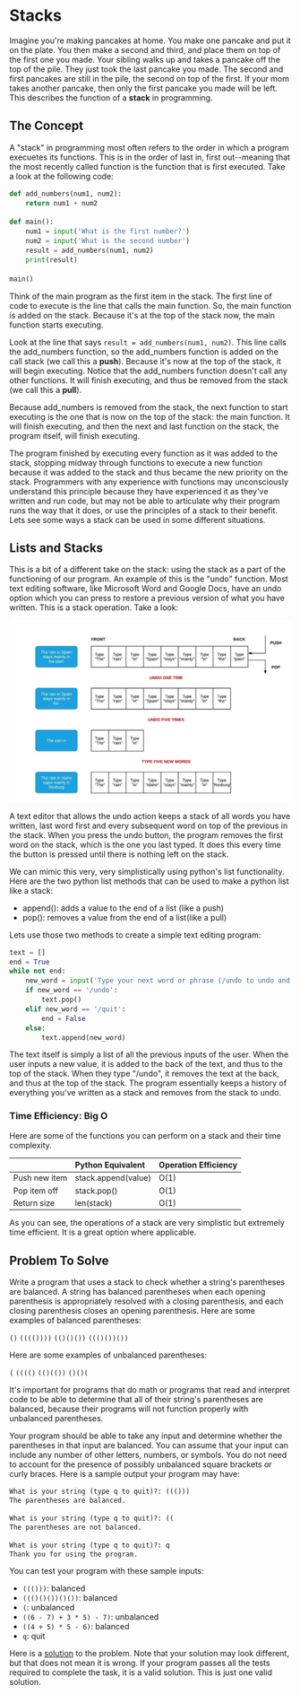# Stacks

Imagine you're making pancakes at home. You make one pancake and put it on the plate. You then make a second and third, and place them on top of the first one you made. Your sibling walks up and takes a pancake off the top of the pile. They just took the last pancake you made. The second and first pancakes are still in the pile, the second on top of the first. If your mom takes another pancake, then only the first pancake you made will be left. This describes the function of a **stack** in programming.

## The Concept

A "stack" in programming most often refers to the order in which a program execuetes its functions. This is in the order of last in, first out--meaning that the most recently called function is the function that is first executed. Take a look at the following code:

```python
def add_numbers(num1, num2):
    return num1 + num2

def main():
    num1 = input('What is the first number?')
    num2 = input('What is the second number')
    result = add_numbers(num1, num2)
    print(result)

main()
```

Think of the main program as the first item in the stack. The first line of code to execute is the line that calls the main function. So, the main function is added on the stack. Because it's at the top of the stack now, the main function starts executing.

Look at the line that says `result = add_numbers(num1, num2)`. This line calls the add_numbers function, so the add_numbers function is added on the call stack (we call this a **push**). Because it's now at the top of the stack, it will begin executing. Notice that the add_numbers function doesn't call any other functions. It will finish executing, and thus be removed from the stack (we call this a **pull**). 

Because add_numbers is removed from the stack, the next function to start executing is the one that is now on the top of the stack: the main function. It will finish executing, and then the next and last function on the stack, the program itself, will finish executing.

The program finished by executing every function as it was added to the stack, stopping midway through functions to execute a new function because it was added to the stack and thus became the new priority on the stack. Programmers with any experience with functions may unconsciously understand this principle because they have experienced it as they've written and run code, but may not be able to articulate why their program runs the way that it does, or use the principles of a stack to their benefit. Lets see some ways a stack can be used in some different situations.

## Lists and Stacks

This is a bit of a different take on the stack: using the stack as a part of the functioning of our program. An example of this is the "undo" function. Most text editing software, like Microsoft Word and Google Docs, have an undo option which you can press to restore a previous version of what you have written. This is a stack operation. Take a look:

![](undo_stack.jpeg)

A text editor that allows the undo action keeps a stack of all words you have written, last word first and every subsequent word on top of the previous in the stack. When you press the undo button, the program removes the first word on the stack, which is the one you last typed. It does this every time the button is pressed until there is nothing left on the stack.

We can mimic this very, very simplistically using python's list functionality. Here are the two python list methods that can be used to make a python list like a stack:

- append(): adds a value to the end of a list (like a push)
- pop(): removes a value from the end of a list(like a pull)

Lets use those two methods to create a simple text editing program:

```python
text = []
end = True
while not end:
    new_word = input('Type your next word or phrase (/undo to undo and /quit to quit): ')
    if new_word == '/undo':
        text.pop()
    elif new_word == '/quit':
        end = False
    else:
        text.append(new_word)
```

The text itself is simply a list of all the previous inputs of the user. When the user inputs a new value, it is added to the back of the text, and thus to the top of the stack. When they type "/undo", it removes the text at the back, and thus at the top of the stack. The program essentially keeps a history of everything you've written as a stack and removes from the stack to undo.

### Time Efficiency: Big O

Here are some of the functions you can perform on a stack and their time complexity.

|               | Python Equivalent   | Operation Efficiency   |
|:--------------|:--------------------|:-----------------------|
| Push new item | stack.append(value) | O(1)                   |
| Pop item off  | stack.pop()         | O(1)                   |
| Return size   | len(stack)          | O(1)                   |

As you can see, the operations of a stack are very simplistic but extremely time efficient. It is a great option where applicable.

## Problem To Solve

Write a program that uses a stack to check whether a string's parentheses are balanced. A string has balanced parentheses when each opening parenthesis is appropriately resolved with a closing parenthesis, and each closing parenthesis closes an opening parenthesis. Here are some examples of balanced parentheses:

`()`
`(((())))`
`(()()())`
`((()())())`

Here are some examples of unbalanced parentheses:

`(`
`(((()`
`(()(())`
`()()(`

It's important for programs that do math or programs that read and interpret code to be able to determine that all of their string's parentheses are balanced, because their programs will not function properly with unbalanced parentheses.

Your program should be able to take any input and determine whether the parentheses in that input are balanced. You can assume that your input can include any number of other letters, numbers, or symbols. You do not need to account for the presence of possibly unbalanced square brackets or curly braces. Here is a sample output your program may have:

```
What is your string (type q to quit)?: ((()))
The parentheses are balanced.

What is your string (type q to quit)?: ((
The parentheses are not balanced.

What is your string (type q to quit)?: q
Thank you for using the program.
```

You can test your program with these sample inputs:

- `((()))`: balanced
- `((()()())()())`: balanced
- `(`: unbalanced
- `((6 - 7) + 3 * 5) - 7)`: unbalanced
- `((4 + 5) * 5 - 6)`: balanced
- `q`: quit

Here is a [solution](stacks.py) to the problem. Note that your solution may look different, but that does not mean it is wrong. If your program passes all the tests required to complete the task, it is a valid solution. This is just one valid solution.